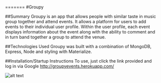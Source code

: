 =======
#Groupy

##Summary
Groupy is an app that allows people with similar taste in music group together and attend events. It allows a platform for users to add events to their individual user profile. Within the user profile, each event displays information about the event along with the ability to comment and in turn band together a group to attend the venue.

##Technologies Used
Groupy was built with a combination of MongoDB, Express, Node and styling with Materialize.

##Installation/Startup Instructions
To use, just click the link provided and log in via Google 
http://groupyevents.herokuapp.com/

![alt text](public/images/P3ERB.png "Description goes here")
